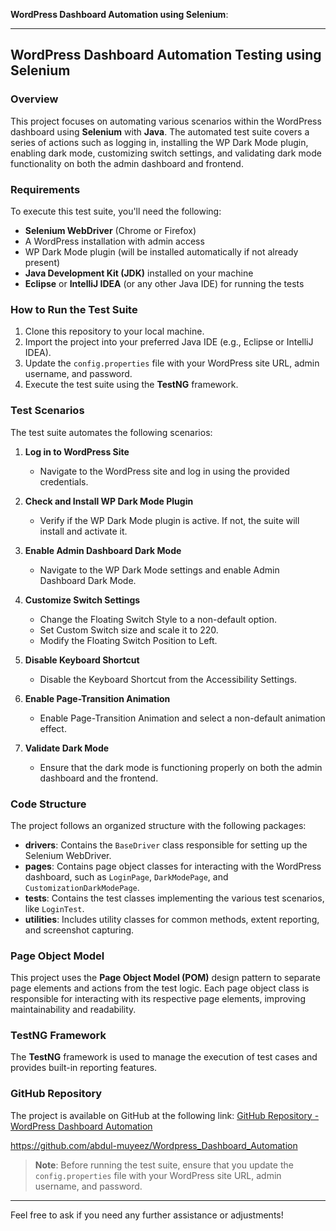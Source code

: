 **WordPress Dashboard Automation using Selenium**:

---

## WordPress Dashboard Automation Testing using Selenium

### Overview
This project focuses on automating various scenarios within the WordPress dashboard using **Selenium** with **Java**. The automated test suite covers a series of actions such as logging in, installing the WP Dark Mode plugin, enabling dark mode, customizing switch settings, and validating dark mode functionality on both the admin dashboard and frontend.

### Requirements
To execute this test suite, you'll need the following:
- **Selenium WebDriver** (Chrome or Firefox)
- A WordPress installation with admin access
- WP Dark Mode plugin (will be installed automatically if not already present)
- **Java Development Kit (JDK)** installed on your machine
- **Eclipse** or **IntelliJ IDEA** (or any other Java IDE) for running the tests

### How to Run the Test Suite
1. Clone this repository to your local machine.
2. Import the project into your preferred Java IDE (e.g., Eclipse or IntelliJ IDEA).
3. Update the `config.properties` file with your WordPress site URL, admin username, and password.
4. Execute the test suite using the **TestNG** framework.

### Test Scenarios
The test suite automates the following scenarios:

1. **Log in to WordPress Site**
   - Navigate to the WordPress site and log in using the provided credentials.

2. **Check and Install WP Dark Mode Plugin**
   - Verify if the WP Dark Mode plugin is active. If not, the suite will install and activate it.

3. **Enable Admin Dashboard Dark Mode**
   - Navigate to the WP Dark Mode settings and enable Admin Dashboard Dark Mode.

4. **Customize Switch Settings**
   - Change the Floating Switch Style to a non-default option.
   - Set Custom Switch size and scale it to 220.
   - Modify the Floating Switch Position to Left.

5. **Disable Keyboard Shortcut**
   - Disable the Keyboard Shortcut from the Accessibility Settings.

6. **Enable Page-Transition Animation**
   - Enable Page-Transition Animation and select a non-default animation effect.

7. **Validate Dark Mode**
   - Ensure that the dark mode is functioning properly on both the admin dashboard and the frontend.

### Code Structure
The project follows an organized structure with the following packages:

- **drivers**: Contains the `BaseDriver` class responsible for setting up the Selenium WebDriver.
- **pages**: Contains page object classes for interacting with the WordPress dashboard, such as `LoginPage`, `DarkModePage`, and `CustomizationDarkModePage`.
- **tests**: Contains the test classes implementing the various test scenarios, like `LoginTest`.
- **utilities**: Includes utility classes for common methods, extent reporting, and screenshot capturing.

### Page Object Model
This project uses the **Page Object Model (POM)** design pattern to separate page elements and actions from the test logic. Each page object class is responsible for interacting with its respective page elements, improving maintainability and readability.

### TestNG Framework
The **TestNG** framework is used to manage the execution of test cases and provides built-in reporting features.

### GitHub Repository
The project is available on GitHub at the following link:
[GitHub Repository - WordPress Dashboard Automation]([https://github.com/blackbox-ai/wordpress-dashboard-automation](https://github.com/abdul-muyeez/Wordpress_Dashboard_Automation))

https://github.com/abdul-muyeez/Wordpress_Dashboard_Automation

> **Note**: Before running the test suite, ensure that you update the `config.properties` file with your WordPress site URL, admin username, and password.

---

Feel free to ask if you need any further assistance or adjustments!

